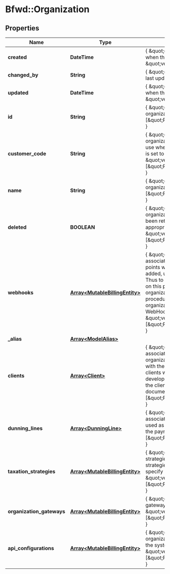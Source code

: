 # Bfwd::Organization

## Properties
Name | Type | Description | Notes
------------ | ------------- | ------------- | -------------
**created** | **DateTime** | { \&quot;description\&quot; : \&quot;The UTC DateTime when the object was created.\&quot;, \&quot;verbs\&quot;:[] } | [optional] 
**changed_by** | **String** | { \&quot;description\&quot; : \&quot;ID of the user who last updated the entity.\&quot;, \&quot;verbs\&quot;:[] } | [optional] 
**updated** | **DateTime** | { \&quot;description\&quot; : \&quot;The UTC DateTime when the object was last updated.\&quot;, \&quot;verbs\&quot;:[] } | [optional] 
**id** | **String** | { \&quot;description\&quot; : \&quot;ID of the organization.\&quot;, \&quot;verbs\&quot;:[\&quot;POST\&quot;,\&quot;PUT\&quot;,\&quot;GET\&quot;] } | [optional] 
**customer_code** | **String** | { \&quot;description\&quot; : \&quot;A shortcode for the organization. This is used as a short reference code for use when referring to the organization, by default this is set to the organizations name.\&quot;, \&quot;verbs\&quot;:[\&quot;POST\&quot;,\&quot;PUT\&quot;,\&quot;GET\&quot;] } | 
**name** | **String** | { \&quot;description\&quot; : \&quot;The name of the organization.\&quot;, \&quot;verbs\&quot;:[\&quot;POST\&quot;,\&quot;PUT\&quot;,\&quot;GET\&quot;] } | 
**deleted** | **BOOLEAN** | { \&quot;description\&quot; : \&quot;Indicates if an organization has been retired. If an organization has been retired it can still be retrieved using the appropriate flag on API requests.\&quot;, \&quot;verbs\&quot;:[\&quot;POST\&quot;,\&quot;PUT\&quot;,\&quot;GET\&quot;] } | [default to false]
**webhooks** | [**Array&lt;MutableBillingEntity&gt;**](MutableBillingEntity.md) | { \&quot;description\&quot; : \&quot;The WebHooks associated with the organization. These are the end-points where notifications are sent. WebHooks are added, updated and removed from the organization. Thus to add a WebHook, the webhook must be defined on this property of the organization and then the organization updated. To update a WebHook the same procedure must be followed, first retrieving the organization followed by updating the appropriate WebHook, finally the organization is updated.\&quot;, \&quot;verbs\&quot;:[\&quot;POST\&quot;,\&quot;PUT\&quot;,\&quot;GET\&quot;] } | 
**_alias** | [**Array&lt;ModelAlias&gt;**](ModelAlias.md) |  | [optional] 
**clients** | [**Array&lt;Client&gt;**](Client.md) | { \&quot;description\&quot; : \&quot;The OAuth2 clients associated with the organization. In most cases an organization would not have any clients associated with their account. In the case of an APP developer, a clients would exist per an application they have developed. To further understand clients please see the client, OAuth2 API and APP development documentation.\&quot;, \&quot;verbs\&quot;:[\&quot;POST\&quot;,\&quot;PUT\&quot;,\&quot;GET\&quot;] } | [optional] 
**dunning_lines** | [**Array&lt;DunningLine&gt;**](DunningLine.md) | { \&quot;description\&quot; : \&quot;The dunning-lines associated with the organization. Dunning lines are used as re-try logic for invoices to attempt to reconcile the payment.\&quot;, \&quot;verbs\&quot;:[\&quot;POST\&quot;,\&quot;PUT\&quot;,\&quot;GET\&quot;] } | [optional] 
**taxation_strategies** | [**Array&lt;MutableBillingEntity&gt;**](MutableBillingEntity.md) | { \&quot;description\&quot; : \&quot;The taxation-strategies associated with the organization. Taxation-strategies may be linked to product-rate-plans to specify how their tax should be calculated.\&quot;, \&quot;verbs\&quot;:[\&quot;POST\&quot;,\&quot;PUT\&quot;,\&quot;GET\&quot;] } | [optional] 
**organization_gateways** | [**Array&lt;MutableBillingEntity&gt;**](MutableBillingEntity.md) | { \&quot;description\&quot; : \&quot;The card-vault gateways associated with the organization.\&quot;, \&quot;verbs\&quot;:[\&quot;POST\&quot;,\&quot;PUT\&quot;,\&quot;GET\&quot;] } | [optional] 
**api_configurations** | [**Array&lt;MutableBillingEntity&gt;**](MutableBillingEntity.md) | { \&quot;description\&quot; : \&quot;Stores the organizations 3rd party API keys which may be used by the system for payment gateway integration etc.\&quot;, \&quot;verbs\&quot;:[\&quot;POST\&quot;,\&quot;PUT\&quot;,\&quot;GET\&quot;] } | [optional] 


